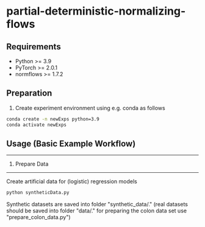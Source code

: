 # partial-deterministic-normalizing-flows

## Requirements

- Python >= 3.9
- PyTorch >= 2.0.1
- normflows >= 1.7.2

## Preparation

1. Create experiment environment using e.g. conda as follows
```bash
conda create -n newExps python=3.9
conda activate newExps
```

## Usage (Basic Example Workflow)

-------------------------------------------
1. Prepare Data
-------------------------------------------
Create artificial data for (logistic) regression models
```bash
python syntheticData.py
```

Synthetic datasets are saved into folder "synthetic_data/."
(real datasets should be saved into folder "data/." for preparing the colon data set use "prepare_colon_data.py")
